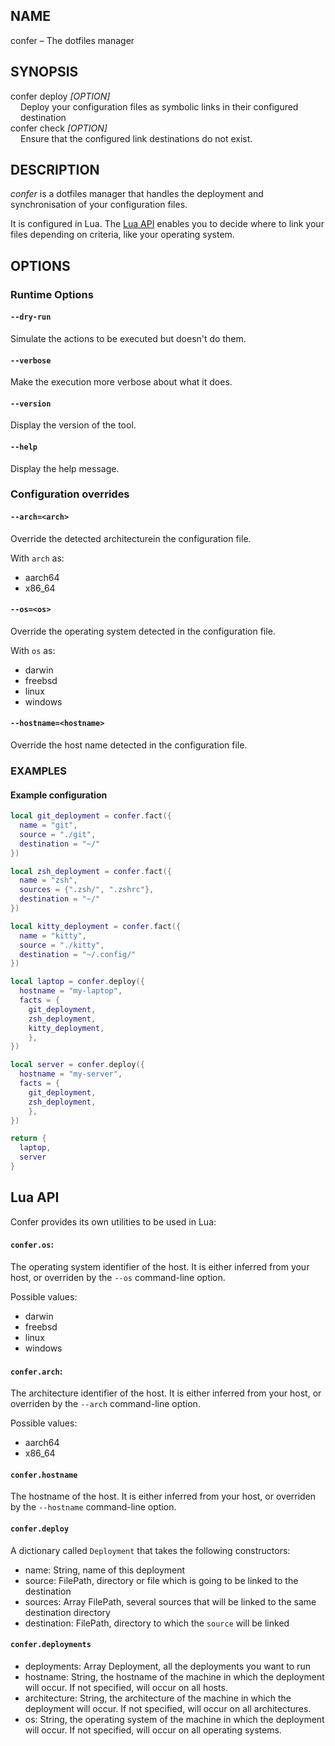 ## NAME

confer – The dotfiles manager

## SYNOPSIS

<dl>
    <dt>confer deploy <i>[OPTION]</i></dt>
    <dd style="margin-left: 1rem;">Deploy your configuration files as symbolic links in their configured destination</dd>
    <dt>confer check <i>[OPTION]</i></dt>
    <dd style="margin-left: 1rem;">Ensure that the configured link destinations do not exist.</dd>
</dl>

## DESCRIPTION

*confer* is a dotfiles manager that handles the deployment and synchronisation of your configuration files. 

It is configured in Lua. The [Lua API](#lua-api) enables you to decide where to link your files depending on criteria, like your operating system.

## OPTIONS

### Runtime Options

#### `--dry-run`
Simulate the actions to be executed but doesn't do them.

#### `--verbose`
Make the execution more verbose about what it does.

#### `--version`
Display the version of the tool.

#### `--help`
Display the help message.

### Configuration overrides

#### `--arch=<arch>`
  Override the detected architecturein the configuration file.

  With `arch` as:

* aarch64
* x86_64

#### `--os=<os>`
Override the operating system detected in the configuration file.

With `os` as:
* darwin
* freebsd
* linux
* windows

#### `--hostname=<hostname>`
Override the host name detected in the configuration file.

### EXAMPLES

#### Example configuration

```lua
local git_deployment = confer.fact({
  name = "git",
  source = "./git",
  destination = "~/"
})

local zsh_deployment = confer.fact({
  name = "zsh",
  sources = {".zsh/", ".zshrc"},
  destination = "~/"
})

local kitty_deployment = confer.fact({
  name = "kitty",
  source = "./kitty",
  destination = "~/.config/"
})

local laptop = confer.deploy({
  hostname = "my-laptop",
  facts = {
    git_deployment,
    zsh_deployment,
    kitty_deployment,
    },
})

local server = confer.deploy({
  hostname = "my-server",
  facts = {
    git_deployment,
    zsh_deployment,
    },
})

return {
  laptop,
  server
}
```

## Lua API

Confer provides its own utilities to be used in Lua:


#### `confer.os`:
The operating system identifier of the host.
It is either inferred from your host, or overriden by the `--os` command-line option.

Possible values:
* darwin
* freebsd
* linux
* windows
    
#### `confer.arch`:
The architecture identifier of the host.
It is either inferred from your host, or overriden by the `--arch` command-line option.

Possible values:
* aarch64
* x86_64

#### `confer.hostname`
The hostname of the host.
It is either inferred from your host, or overriden by the `--hostname` command-line option.


#### `confer.deploy`
A dictionary called `Deployment` that takes the following constructors:
* name: String, name of this deployment
* source: FilePath, directory or file which is going to be linked to the destination
* sources: Array FilePath, several sources that will be linked to the same destination directory
* destination: FilePath, directory to which the `source` will be linked

#### `confer.deployments`
* deployments: Array Deployment, all the deployments you want to run
* hostname: String, the hostname of the machine in which the deployment will occur. If not specified, will occur on all hosts.
* architecture: String, the architecture of the machine in which the deployment will occur. If not specified, will occur on all architectures.
* os: String, the operating system of the machine in which the deployment will occur. If not specified, will occur on all operating systems.
